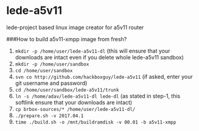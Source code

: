 # lede-a5v11
lede-project based linux image creator for a5v11 router

###How to build a5v11-xmpp image from fresh?
1. ```mkdir -p /home/user/lede-a5v11-dl``` (this will ensure that your downloads are intact even if you delete whole lede-a5v11 sandbox)
2. ```mkdir -p /home/user/sandbox```
3. ```cd /home/user/sandbox```
4. ```svn co http://github.com/hackboxguy/lede-a5v11```      (if asked, enter your git username and password)
5. ```cd /home/user/sandbox/lede-a5v11/trunk```
6. ```ln -s /home/adav/lede-a5v11-dl lede-dl```       (as stated in step-1, this softlink ensure that your downloads are intact)
8. ```cp brbox-sources/* /home/user/lede-a5v11-dl/```
7. ```./prepare.sh -v 2017.04.1```
8. ```time ./build.sh -o /mnt/buildramdisk -v 00.01 -b a5v11-xmpp```
